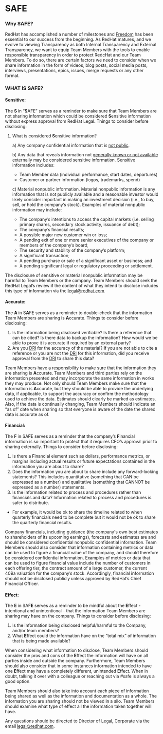 # **SAFE**

### **Why SAFE?**

RedHat has accomplished a number of milestones and [Freedom](https://www.redhat.com/en/about/brand/standards/culture) has been essential to our success from the beginning. As RedHat matures, and we evolve to viewing Transparency as both Internal Transparency and External Transparency, we want to equip Team Members with the tools to enable responsible transparency in order to protect RedcHat and our Team Members. To do so, there are certain factors we need to consider when we share information in the form of videos, blog posts, social media posts, interviews, presentations, epics, issues, merge requests or any other format.

### **WHAT IS SAFE?**

#### **Sensitive**:

The **S** in “**S**AFE” serves as a reminder to make sure that Team Members are not sharing information which could be considered **S**ensitive information without express approval from RedHat Legal. Things to consider before disclosing:
1. What is considered **S**ensitive information?

   a) Any company confidential information that is [not public](communication/confidentiality-levels/#not-public).

   b) Any data that reveals information not [generally known or not available](communication/confidentiality-levels/#internal) [externally](communication/confidentiality-levels/#internal) may be considered sensitive information. Sensitive information includes:

   * Team Member data (individual performance, start dates, departures)
   * Customer or partner information (logos, trademarks, spend)

   c) Material nonpublic information. Material nonpublic information is any information that is not publicly available and a reasonable investor would likely consider important in making an investment decision (i.e., to buy, sell, or hold the company’s stock). Examples of material nonpublic information may include:

   * The company’s intentions to access the capital markets (i.e. selling primary shares, secondary stock activity, issuance of debt);
   * The company’s financial results;
   * A possible major new customer win or loss;
   * A pending exit of one or more senior executives of the company or members of the company’s board;
   * The security and stability of the company’s platform;
   * A significant transaction;
   * A pending purchase or sale of a significant asset or business; and
   * A pending significant legal or regulatory proceeding or settlement.

The disclosure of sensitive or material nonpublic information may be harmful to Team Members or the company. Team Members should seek the RedHat Legal’s review if the content of what they intend to disclose includes this type of information via the legal@redhat.com.

#### **Accurate**:

The **A** in S**A**FE serves as a reminder to double-check that the information Team Members are sharing is **A**ccurate. Things to consider before disclosing:

1. Is the information being disclosed verifiable? Is there a reference that can be cited? Is there data to backup the information? How would we be able to prove it is accurate if required by an external party?
2. Are you [DRI](https://about.gitlab.com/handbook/people-group/directly-responsible-individuals/) for the accuracy of the material? If you are not able to cite a reference or you are not the [DRI](https://about.gitlab.com/handbook/people-group/directly-responsible-individuals/) for this information, did you receive approval from the [DRI](https://about.gitlab.com/handbook/people-group/directly-responsible-individuals/) to share this data?

Team Members have a responsibility to make sure that the information they are sharing is **A**ccurate. Team Members and third parties rely on the information presented and may incorporate the same information in works they may produce. Not only should Team Members make sure that the information is **A**ccurate, but they should be able to provide the underlying data, if applicable, to support the accuracy or confirm the methodology used to achieve the data. Estimates should clearly be marked as estimates. Also, if the data is continually changing, Team Members should indicate an “as of” date when sharing so that everyone is aware of the date the shared data is accurate as of.

#### **Financial**:

The **F** in SA**F**E serves as a reminder that the company’s **F**inancial information is so important to protect that it requires CFO’s approval prior to sharing externally. Things to consider before disclosing:

1. Is there a **F**inancial element such as dollars, performance metrics, or margins including actual results or future expectations contained in the information you are about to share?
2. Does the information you are about to share include any forward-looking statements? This includes quantitative (something that CAN be expressed as a number) and qualitative (something that CANNOT be expressed as a number) statements.
3. Is the information related to process and procedures rather than financials and data? Information related to process and procedures is safer to distribute.
- For example, it would be ok to share the timeline related to when quarterly financials need to be complete but it would not be ok to share the quarterly financial results.

Company financials, including guidance (the company's own best estimates to shareholders of its upcoming earnings), forecasts and estimates are and should be considered confidential nonpublic confidential information. Team Members should also consider that information containing metrics or data can be used to figure a financial value of the company, and should therefore be considered confidential information. Examples of metrics or data that can be used to figure financial value include the number of customers in each offering tier, the contract amount of a large customer, the current 409a valuation for the company’s stock. Accordingly, financial information should not be disclosed publicly unless approved by RedHat’s Chief Financial Officer.

#### **Effect**:

The **E** in SAF**E** serves as a reminder to be mindful about the **E**ffect - intentional and unintentional - that the information Team Members are sharing may have on the company. Things to consider before disclosing:

1. Is the information being disclosed helpful/harmful to the Company, and/or team members?
2. What **E**ffect could the information have on the “total mix” of information that is being made available?

When considering what information to disclose, Team Members should consider the pros and cons of the **E**ffect the information will have on all parties inside and outside the company. Furthermore, Team Members should also consider that in some instances information intended to have one **E**ffect may have a completely different, unintended **E**ffect. When in doubt, talking it over with a colleague or reaching out via #safe is always a good option.

Team Members should also take into account each piece of information being shared as well as the information and documentation as a whole. The information you are sharing should not be viewed in a silo. Team Members should examine what type of effect all the information taken together will have.

Any questions should be directed to Director of Legal, Corporate via the email legal@redhat.com.
